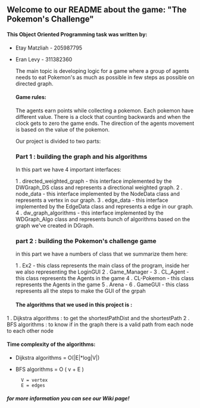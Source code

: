 ## Welcome to our README about the game: "The Pokemon's Challenge"

#### This Object Oriented Programming task was written by:

* Etay Matzliah - 205987795
* Eran Levy - 311382360
    
    The main topic is developing logic for a game where a group of agents needs to eat Pokemon's as much as possible in few steps as possible on directed graph.
    
    #### Game rules:
    The agents earn points while collecting a pokemon. Each pokemon have different value.
    There is a clock that counting backwards and when the clock gets to zero the game ends.
    The direction of the agents movement is based on the value of the pokemon.
    
    Our project is divided to two parts:
    ### Part 1 : building the graph and his algorithms 
    
    In this part we have 4 important interfaces:
    
  1 . directed_weighted_graph - this interface implemented by the DWGraph_DS class and represents a directional weighted graph.
  2 . node_data - this interface implemented by the NodeData class and represents a vertex in our graph.
  3 . edge_data - this interface implemented by the EdgeData class and represents a edge in our graph.
  4 . dw_graph_algorithms - this interface implemented by the WDGraph_Algo class and represents bunch of algorithms based on the graph we've created in DGraph.

   ### part 2 : building the Pokemon's challenge game
   
   in this part we have a numbers of class that we summarize them here:
   
  1 . Ex2 - this class represents the main class of the program, inside her we also representing the LoginGUI 
  2 . Game_Manager - 
  3 . CL_Agent - this class represents the Agents in the game 
  4 . CL-Pokemon - this class represents the Agents in the game 
  5 . Arena - 
  6 . GameGUI - this class represents all the steps to make the GUI of the grpah 
  
  
  #### The algorithms that we used in this project is : 

1 . Dijkstra algorithms : to get the shortestPathDist and the shortestPath
2 . BFS algorithms : to know if in the graph there is a valid path from each node to each other node
   
  #### Time complexity of the algorithms:
	
- Dijkstra algorithms = O(|E|*log|V|)
- BFS algorithms = O ( v + E ) 

		V = vertex
		E = edges
 

##### for more information you can see our Wiki page!
